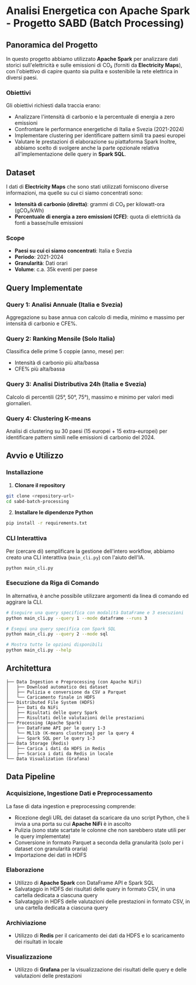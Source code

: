 # Analisi Energetica con Apache Spark - Progetto SABD (Batch Processing)

## Panoramica del Progetto

In questo progetto abbiamo utilizzato **Apache Spark** per analizzare dati storici sull'elettricità e sulle emissioni di CO₂ (forniti da **Electricity Maps**), con l'obiettivo di capire quanto sia pulita e sostenibile la rete elettrica in diversi paesi.

### Obiettivi
Gli obiettivi richiesti dalla traccia erano:
- Analizzare l'intensità di carbonio e la percentuale di energia a zero emissioni
- Confrontare le performance energetiche di Italia e Svezia (2021-2024)
- Implementare clustering per identificare pattern simili tra paesi europei
- Valutare le prestazioni di elaborazione su piattaforma Spark
Inoltre, abbiamo scelto di svolgere anche la parte opzionale relativa all'implementazione delle query in **Spark SQL**.

## Dataset

I dati di **Electricity Maps** che sono stati utilizzati forniscono diverse informazioni, ma quelle su cui ci siamo concentrati sono:

- **Intensità di carbonio (diretta)**: grammi di CO₂ per kilowatt-ora (gCO₂/kWh)
- **Percentuale di energia a zero emissioni (CFE)**: quota di elettricità da fonti a basse/nulle emissioni

### Scope
- **Paesi su cui ci siamo concentrati**: Italia e Svezia
- **Periodo**: 2021-2024
- **Granularità**: Dati orari
- **Volume**: c.a. 35k eventi per paese

## Query Implementate

### Query 1: Analisi Annuale (Italia e Svezia)
Aggregazione su base annua con calcolo di media, minimo e massimo per intensità di carbonio e CFE%.

### Query 2: Ranking Mensile (Solo Italia)
Classifica delle prime 5 coppie (anno, mese) per:
- Intensità di carbonio più alta/bassa
- CFE% più alta/bassa

### Query 3: Analisi Distributiva 24h (Italia e Svezia)
Calcolo di percentili (25°, 50°, 75°), massimo e minimo per valori medi giornalieri.

### Query 4: Clustering K-means
Analisi di clustering su 30 paesi (15 europei + 15 extra-europei) per identificare pattern simili nelle emissioni di carbonio del 2024.


## Avvio e Utilizzo

### Installazione

1. **Clonare il repository**
```bash
git clone <repository-url>
cd sabd-batch-processing
```

2. **Installare le dipendenze Python**
```bash
pip install -r requirements.txt
```

### CLI Interattiva

Per (cercare di) semplificare la gestione dell'intero workflow, abbiamo creato una CLI interattiva (`main_cli.py`) con l'aiuto dell'IA.

```bash
python main_cli.py
```

### Esecuzione da Riga di Comando

In alternativa, è anche possibile utilizzare argomenti da linea di comando ed aggirare la CLI.

```bash
# Eseguire una query specifica con modalità DataFrame e 3 esecuzioni
python main_cli.py --query 1 --mode dataframe --runs 3

# Esegui una query specifica con Spark SQL
python main_cli.py --query 2 --mode sql

# Mostra tutte le opzioni disponibili
python main_cli.py --help
```

## Architettura

```
├── Data Ingestion e Preprocessing (con Apache NiFi)
│   ├── Download automatico dei dataset
│   ├── Pulizia e conversione da CSV a Parquet
│   └── Caricamento finale in HDFS
├── Distributed File System (HDFS)
│   ├── Dati da NiFi
│   ├── Risultati delle query Spark
│   ├── Risultati delle valutazioni delle prestazioni
├── Processing (Apache Spark)
│   ├── DataFrame API per le query 1-3
│   └── MLlib (K-means clustering) per la query 4
│   ├── Spark SQL per le query 1-3
├── Data Storage (Redis)
│   ├── Carica i dati da HDFS in Redis
│   ├── Scarica i dati da Redis in locale
└── Data Visualization (Grafana)
```


## Data Pipeline

### Acquisizione, Ingestione Dati e Preprocessamento
La fase di data ingestion e preprocessing comprende:
- Ricezione degli URL dei dataset da scaricare da uno script Python, che li invia a una porta su cui **Apache NiFi** è in ascolto
- Pulizia (sono state scartate le colonne che non sarebbero state utili per le query implementate)
- Conversione in formato Parquet a seconda della granularità (solo per i dataset con granularità oraria)
- Importazione dei dati in HDFS

### Elaborazione
- Utilizzo di **Apache Spark** con DataFrame API e Spark SQL
- Salvataggio in HDFS dei risultati delle query in formato CSV, in una cartella dedicata a ciascuna query
- Salvataggio in HDFS delle valutazioni delle prestazioni in formato CSV, in una cartella dedicata a ciascuna query

### Archiviazione
- Utilizzo di **Redis** per il caricamento dei dati da HDFS e lo scaricamento dei risultati in locale

### Visualizzazione
- Utilizzo di **Grafana** per la visualizzazione dei risultati delle query e delle valutazioni delle prestazioni